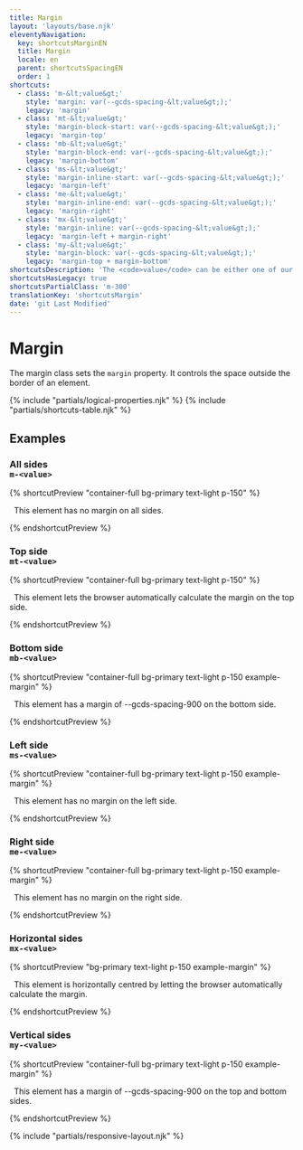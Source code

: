 ```yaml
---
title: Margin
layout: 'layouts/base.njk'
eleventyNavigation:
  key: shortcutsMarginEN
  title: Margin
  locale: en
  parent: shortcutsSpacingEN
  order: 1
shortcuts:
  - class: 'm-&lt;value&gt;'
    style: 'margin: var(--gcds-spacing-&lt;value&gt;);'
    legacy: 'margin'
  - class: 'mt-&lt;value&gt;'
    style: 'margin-block-start: var(--gcds-spacing-&lt;value&gt;);'
    legacy: 'margin-top'
  - class: 'mb-&lt;value&gt;'
    style: 'margin-block-end: var(--gcds-spacing-&lt;value&gt;);'
    legacy: 'margin-bottom'
  - class: 'ms-&lt;value&gt;'
    style: 'margin-inline-start: var(--gcds-spacing-&lt;value&gt;);'
    legacy: 'margin-left'
  - class: 'me-&lt;value&gt;'
    style: 'margin-inline-end: var(--gcds-spacing-&lt;value&gt;);'
    legacy: 'margin-right'
  - class: 'mx-&lt;value&gt;'
    style: 'margin-inline: var(--gcds-spacing-&lt;value&gt;);'
    legacy: 'margin-left + margin-right'
  - class: 'my-&lt;value&gt;'
    style: 'margin-block: var(--gcds-spacing-&lt;value&gt;);'
    legacy: 'margin-top + margin-bottom'
shortcutsDescription: 'The <code>value</code> can be either one of our <a href="/en/styles/spacing/">predefined spacing tokens</a> (<code>0</code> - <code>1250</code>) or <code>auto</code>.'
shortcutsHasLegacy: true
shortcutsPartialClass: 'm-300'
translationKey: 'shortcutsMargin'
date: 'git Last Modified'
---
```


# Margin

The margin class sets the `margin` property. It controls the space outside the border of an element.

{% include "partials/logical-properties.njk" %}
{% include "partials/shortcuts-table.njk" %}

## Examples

### All sides<br/>`m-<value>`

{% shortcutPreview "container-full bg-primary text-light p-150" %}

<p class="m-0">
  This element has no margin on all sides.
</p>
{% endshortcutPreview %}

### Top side<br/>`mt-<value>`

{% shortcutPreview "container-full bg-primary text-light p-150" %}

<p class="mt-auto">
  This element lets the browser automatically calculate the margin on the top side.
</p>
{% endshortcutPreview %}

### Bottom side<br/>`mb-<value>`

{% shortcutPreview "container-full bg-primary text-light p-150 example-margin" %}

<p class="mb-900">
  This element has a margin of --gcds-spacing-900 on the bottom side.
</p>
{% endshortcutPreview %}

### Left side<br/>`ms-<value>`

{% shortcutPreview "container-full bg-primary text-light p-150 example-margin" %}

<p class="m-900 ms-0">
  This element has no margin on the left side.
</p>
{% endshortcutPreview %}

### Right side<br/>`me-<value>`

{% shortcutPreview "container-full bg-primary text-light p-150 example-margin" %}

<p class="m-900 me-0">
  This element has no margin on the right side.
</p>
{% endshortcutPreview %}

### Horizontal sides<br/>`mx-<value>`

{% shortcutPreview "bg-primary text-light p-150 example-margin" %}

<p class="container-md mx-auto">
  This element is horizontally centred by letting the browser automatically calculate the margin.
</p>
{% endshortcutPreview %}

### Vertical sides<br/>`my-<value>`

{% shortcutPreview "container-full bg-primary text-light p-150 example-margin" %}

<p class="my-900">
  This element has a margin of --gcds-spacing-900 on the top and bottom sides.
</p>
{% endshortcutPreview %}

{% include "partials/responsive-layout.njk" %}
